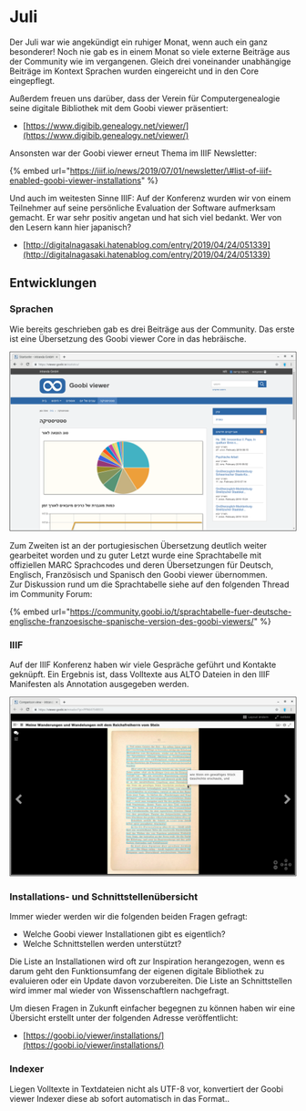 # Juli

Der Juli war wie angekündigt ein ruhiger Monat, wenn auch ein ganz besonderer! Noch nie gab es in einem Monat so viele externe Beiträge aus der Community wie im vergangenen. Gleich drei voneinander unabhängige Beiträge im Kontext Sprachen wurden eingereicht und in den Core eingepflegt.

Außerdem freuen uns darüber, dass der Verein für Computergenealogie seine digitale Bibliothek mit dem Goobi viewer präsentiert:

* [https://www.digibib.genealogy.net/viewer/](https://www.digibib.genealogy.net/viewer/)

Ansonsten war der Goobi viewer erneut Thema im IIIF Newsletter: 

{% embed url="https://iiif.io/news/2019/07/01/newsletter/\#list-of-iiif-enabled-goobi-viewer-installations" %}

Und auch im weitesten Sinne IIIF: Auf der Konferenz wurden wir von einem Teilnehmer auf seine persönliche Evaluation der Software aufmerksam gemacht. Er war sehr positiv angetan und hat sich viel bedankt. Wer von den Lesern kann hier japanisch?

* [http://digitalnagasaki.hatenablog.com/entry/2019/04/24/051339](http://digitalnagasaki.hatenablog.com/entry/2019/04/24/051339)

## Entwicklungen

### Sprachen

Wie bereits geschrieben gab es drei Beiträge aus der Community. Das erste ist eine Übersetzung des Goobi viewer Core in das hebräische. 

![Goobi viewer Oberfl&#xE4;che mit hebr&#xE4;ischer &#xDC;bersetzung](../.gitbook/assets/2019-07_hebrew_translation.png)

Zum Zweiten ist an der portugiesischen Übersetzung deutlich weiter gearbeitet worden und zu guter Letzt wurde eine Sprachtabelle mit offiziellen MARC Sprachcodes und deren Übersetzungen für Deutsch, Englisch, Französisch und Spanisch den Goobi viewer übernommen.  
Zur Diskussion rund um die Sprachtabelle siehe auf den folgenden Thread im Community Forum: 

{% embed url="https://community.goobi.io/t/sprachtabelle-fuer-deutsche-englische-franzoesische-spanische-version-des-goobi-viewers/" %}

### IIIF

Auf der IIIF Konferenz haben wir viele Gespräche geführt und Kontakte geknüpft. Ein Ergebnis ist, dass Volltexte aus ALTO Dateien in den IIIF Manifesten als Annotation ausgegeben werden.

![Volltexte aus ALTO Dokumenten werden im Mirador als IIIF Annotation angezeigt.](../.gitbook/assets/2019-07_iiif_manifest_fulltext_annotations.png)

### Installations- und Schnittstellenübersicht

Immer wieder werden wir die folgenden beiden Fragen gefragt:

* Welche Goobi viewer Installationen gibt es eigentlich?
* Welche Schnittstellen werden unterstützt?

Die Liste an Installationen wird oft zur Inspiration herangezogen, wenn es darum geht den Funktionsumfang der eigenen digitale Bibliothek zu evaluieren oder ein Update davon vorzubereiten. Die Liste an Schnittstellen wird immer mal wieder von Wissenschaftlern nachgefragt.

Um diesen Fragen in Zukunft einfacher begegnen zu können haben wir eine Übersicht erstellt unter der folgenden Adresse veröffentlicht:

* [https://goobi.io/viewer/installations/](https://goobi.io/viewer/installations/)

### Indexer

Liegen Volltexte in Textdateien nicht als UTF-8 vor, konvertiert der Goobi viewer Indexer diese ab sofort automatisch in das Format..

